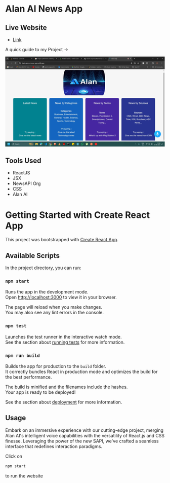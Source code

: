 # Alan AI News App

## Live Website

- [Link](https://harsh-alan-ai-news-app.netlify.app/)

A quick guide to my Project ->

<img src = "./public/img.webp">

## Tools Used

- ReactJS
- JSX
- NewsAPI Org
- CSS
- Alan AI

# Getting Started with Create React App

This project was bootstrapped with [Create React App](https://github.com/facebook/create-react-app).

## Available Scripts

In the project directory, you can run:

### `npm start`

Runs the app in the development mode.\
Open [http://localhost:3000](http://localhost:3000) to view it in your browser.

The page will reload when you make changes.\
You may also see any lint errors in the console.

### `npm test`

Launches the test runner in the interactive watch mode.\
See the section about [running tests](https://facebook.github.io/create-react-app/docs/running-tests) for more information.

### `npm run build`

Builds the app for production to the `build` folder.\
It correctly bundles React in production mode and optimizes the build for the best performance.

The build is minified and the filenames include the hashes.\
Your app is ready to be deployed!

See the section about [deployment](https://facebook.github.io/create-react-app/docs/deployment) for more information.

## Usage

Embark on an immersive experience with our cutting-edge project, merging Alan AI's intelligent voice capabilities with the versatility of React.js and CSS finesse. Leveraging the power of the new SAPI, we've crafted a seamless interface that redefines interaction paradigms.

Click on

```js
npm start
``` 
to run the website